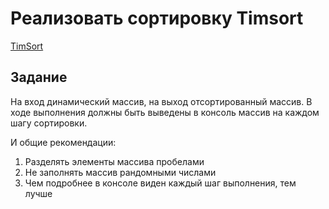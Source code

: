 # Реализовать сортировку Timsort

[TimSort](https://ru.wikipedia.org/wiki/Timsort)

## Задание

На вход динамический массив,
на выход отсортированный массив.
В ходе выполнения должны быть выведены в консоль массив на каждом шагу сортировки.

И общие рекомендации:

1. Разделять элементы массива пробелами
2. Не заполнять массив рандомными числами
3. Чем подробнее в консоле виден каждый шаг выполнения, тем лучше
